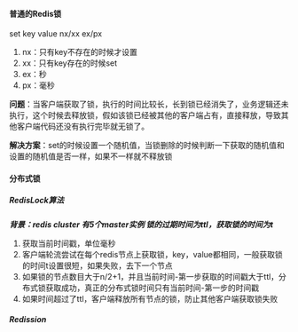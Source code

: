 #### 普通的Redis锁

set key value nx/xx ex/px  
1. nx：只有key不存在的时候才设置
2. xx：只有key存在的时候set
3. ex：秒
4. px：毫秒

**问题**：当客户端获取了锁，执行的时间比较长，长到锁已经消失了，业务逻辑还未执行，这个时候去释放锁，假如该锁已经被其他的客户端占有，直接释放，导致其他客户端代码还没有执行完毕就无锁了。  

**解决方案**：set的时候设置一个随机值，当锁删除的时候判断一下获取的随机值和设置的随机值是否一样，如果不一样就不释放锁
 
#### 分布式锁
##### RedisLock算法
***背景：redis cluster 有5个master实例 锁的过期时间为ttl，获取锁的时间为t***
1. 获取当前时间戳，单位毫秒
2. 客户端轮流尝试在每个redis节点上获取锁，key，value都相同，一般获取锁的时间t设置很短，如果失败，去下一个节点
3. 如果锁的节点数目大于n/2+1，并且当前时间-第一步获取的时间戳大于ttl，分布式锁获取成功，真正的分布式锁时间只有当前时间-第一步的时间戳
4. 如果时间超过了ttl，客户端释放所有节点的锁，防止其他客户端获取锁失败
 
##### Redission
